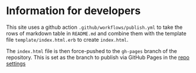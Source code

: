 # Information for developers

This site uses a github action `.github/workflows/publish.yml` to take the rows of markdown table in `README.md` and combine them with the template file `template/index.html.erb` to create `index.html`.

The `index.html` file is then force-pushed to the `gh-pages` branch of the repository. This is set as the branch to publish via GitHub Pages in the [repo settings](https://github.com/ministryofjustice/acronyms/settings)
